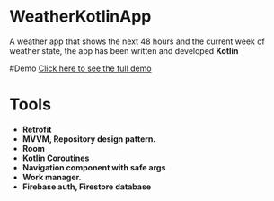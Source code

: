 # WeatherKotlinApp
A weather app that shows the next 48 hours and the current week of weather state, the app has been written and developed **Kotlin**


#Demo
[Click here to see the full demo](https://drive.google.com/file/d/1FkyvpFDdteqU_D26KzgBW3DjoD9Yulqv/view?usp=sharing)

# Tools

- **Retrofit**
- **MVVM, Repository design pattern.**
- **Room**
- **Kotlin Coroutines**
- **Navigation component with safe args**
- **Work manager.**
- **Firebase auth, Firestore database**
